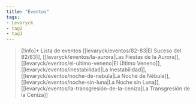 ```yaml
---
title: "Eventos"
tags:
- Levaryck
- tag2
- tag3
---
```


> [!info]+ Lista de eventos
> [[levaryck/eventos/82-83|El Suceso del 82/83]], [[levaryck/eventos/la-aurora|Las Fiestas de la Aurora]], [[levaryck/eventos/el-ultimo-veneno|El Último Veneno]], [[levaryck/eventos/inestabilidad|La Inestabilidad]], [[levaryck/eventos/noche-de-nebula|La Noche de Nébula]], [[levaryck/eventos/noche-sin-luna|La Noche sin Luna]], [[levaryck/eventos/la-transgresión-de-la-ceniza|La Transgresión de la Ceniza]]

